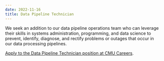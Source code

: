 ```yaml
---
date: 2022-11-16
title: Data Pipeline Technician
---
```


We seek an addition to our data pipeline operations team who can leverage their skills in systems administration, programming, and data science to prevent, identify, diagnose, and rectify problems or outages that occur in our data processing pipelines.

[Apply to the Data Pipeline Technician position at CMU Careers](https://cmu.wd5.myworkdayjobs.com/CMU/job/Pittsburgh-PA/Data-Pipeline-Technician---School-of-Computer-Science_2018597).
